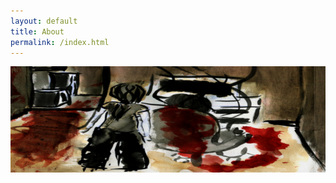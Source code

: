 ```yaml
---
layout: default
title: About
permalink: /index.html
---
```

![Cover](https://raw.githubusercontent.com/LWFlouisa/UploadedFairyP2/main/images/bg-tile2.png)
